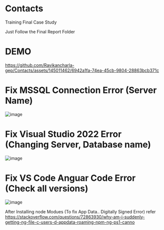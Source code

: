 # Contacts
Training Final Case Study

Just Follow the Final Report Folder 

# DEMO 


https://github.com/Ravikancharla-gep/Contacts/assets/145011462/6942a1fa-74ea-45cb-9804-28863bcb371c


# Fix MSSQL Connection Error (Server Name)
![image](https://github.com/K-Ravi-Chandra/Contacts/assets/73428137/47ed2bac-a646-4c37-bdfb-f74d91447209)

# Fix Visual Studio 2022 Error (Changing Server, Database name)
![image](https://github.com/K-Ravi-Chandra/Contacts/assets/73428137/8904002f-01fe-4e0d-948c-090b6f67b0cf)

# Fix VS Code Anguar Code Error (Check all versions)
![image](https://github.com/K-Ravi-Chandra/Contacts/assets/73428137/b71ec668-2bf3-48f5-bb3d-a7d00fbbb706)

After Installing node Modues (To fix App Data.. Digitally Signed Error)
refer https://stackoverflow.com/questions/72863930/why-am-i-suddenly-getting-ng-file-c-users-d-appdata-roaming-npm-ng-ps1-canno 

